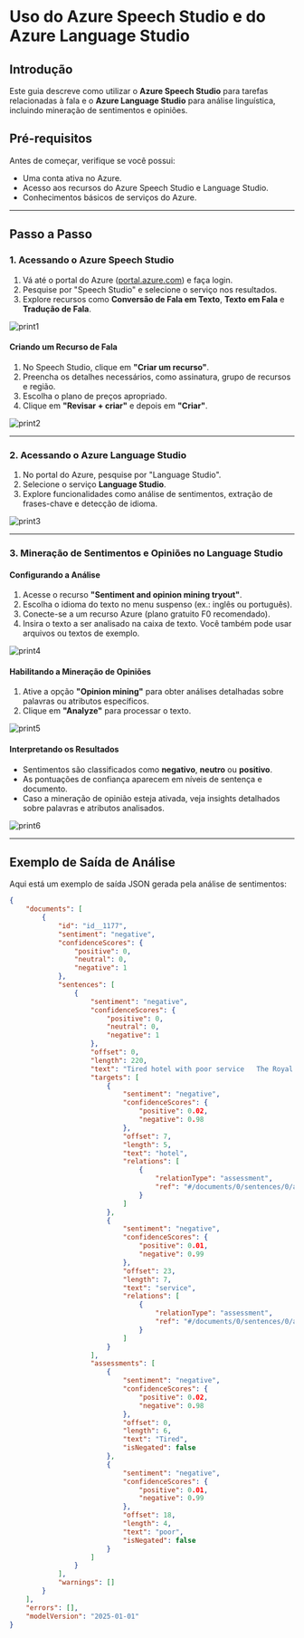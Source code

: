 # Uso do Azure Speech Studio e do Azure Language Studio

## Introdução

Este guia descreve como utilizar o **Azure Speech Studio** para tarefas relacionadas à fala e o **Azure Language Studio** para análise linguística, incluindo mineração de sentimentos e opiniões.

## Pré-requisitos

Antes de começar, verifique se você possui:
- Uma conta ativa no Azure.
- Acesso aos recursos do Azure Speech Studio e Language Studio.
- Conhecimentos básicos de serviços do Azure.

---

## Passo a Passo

### 1. Acessando o Azure Speech Studio
1. Vá até o portal do Azure ([portal.azure.com](https://portal.azure.com)) e faça login.
2. Pesquise por "Speech Studio" e selecione o serviço nos resultados.
3. Explore recursos como **Conversão de Fala em Texto**, **Texto em Fala** e **Tradução de Fala**.

![print1](https://github.com/ItaloRochaj/language-studio/blob/main/assets/print1.png)

#### Criando um Recurso de Fala
1. No Speech Studio, clique em **"Criar um recurso"**.
2. Preencha os detalhes necessários, como assinatura, grupo de recursos e região.
3. Escolha o plano de preços apropriado.
4. Clique em **"Revisar + criar"** e depois em **"Criar"**.

![print2](https://github.com/ItaloRochaj/language-studio/blob/main/assets/print2.png)

---

### 2. Acessando o Azure Language Studio
1. No portal do Azure, pesquise por "Language Studio".
2. Selecione o serviço **Language Studio**.
3. Explore funcionalidades como análise de sentimentos, extração de frases-chave e detecção de idioma.

![print3](https://github.com/ItaloRochaj/language-studio/blob/main/assets/print3.png)

---

### 3. Mineração de Sentimentos e Opiniões no Language Studio

#### Configurando a Análise
1. Acesse o recurso **"Sentiment and opinion mining tryout"**.
2. Escolha o idioma do texto no menu suspenso (ex.: inglês ou português).
3. Conecte-se a um recurso Azure (plano gratuito F0 recomendado).
4. Insira o texto a ser analisado na caixa de texto. Você também pode usar arquivos ou textos de exemplo.

![print4](https://github.com/ItaloRochaj/language-studio/blob/main/assets/print4.png)

#### Habilitando a Mineração de Opiniões
1. Ative a opção **"Opinion mining"** para obter análises detalhadas sobre palavras ou atributos específicos.
2. Clique em **"Analyze"** para processar o texto.

![print5](https://github.com/ItaloRochaj/language-studio/blob/main/assets/print5.png)

#### Interpretando os Resultados
- Sentimentos são classificados como **negativo**, **neutro** ou **positivo**.
- As pontuações de confiança aparecem em níveis de sentença e documento.
- Caso a mineração de opinião esteja ativada, veja insights detalhados sobre palavras e atributos analisados.

![print6](https://github.com/ItaloRochaj/language-studio/blob/main/assets/print6.png)

---

## Exemplo de Saída de Análise

Aqui está um exemplo de saída JSON gerada pela análise de sentimentos:

```json
{
    "documents": [
        {
            "id": "id__1177",
            "sentiment": "negative",
            "confidenceScores": {
                "positive": 0,
                "neutral": 0,
                "negative": 1
            },
            "sentences": [
                {
                    "sentiment": "negative",
                    "confidenceScores": {
                        "positive": 0,
                        "neutral": 0,
                        "negative": 1
                    },
                    "offset": 0,
                    "length": 220,
                    "text": "Tired hotel with poor service   The Royal Hotel, London, UK   06/05/2018   This is an old hotel (dating back to the 1950s), and the room furniture is average – already getting a bit worn out and in need of replacement. ",
                    "targets": [
                        {
                            "sentiment": "negative",
                            "confidenceScores": {
                                "positive": 0.02,
                                "negative": 0.98
                            },
                            "offset": 7,
                            "length": 5,
                            "text": "hotel",
                            "relations": [
                                {
                                    "relationType": "assessment",
                                    "ref": "#/documents/0/sentences/0/assessments/0"
                                }
                            ]
                        },
                        {
                            "sentiment": "negative",
                            "confidenceScores": {
                                "positive": 0.01,
                                "negative": 0.99
                            },
                            "offset": 23,
                            "length": 7,
                            "text": "service",
                            "relations": [
                                {
                                    "relationType": "assessment",
                                    "ref": "#/documents/0/sentences/0/assessments/1"
                                }
                            ]
                        }
                    ],
                    "assessments": [
                        {
                            "sentiment": "negative",
                            "confidenceScores": {
                                "positive": 0.02,
                                "negative": 0.98
                            },
                            "offset": 0,
                            "length": 6,
                            "text": "Tired",
                            "isNegated": false
                        },
                        {
                            "sentiment": "negative",
                            "confidenceScores": {
                                "positive": 0.01,
                                "negative": 0.99
                            },
                            "offset": 18,
                            "length": 4,
                            "text": "poor",
                            "isNegated": false
                        }
                    ]
                }
            ],
            "warnings": []
        }
    ],
    "errors": [],
    "modelVersion": "2025-01-01"
}